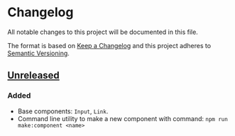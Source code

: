 # Changelog

All notable changes to this project will be documented in this file.

The format is based on [Keep a Changelog](http://keepachangelog.com/en/1.0.0/)
and this project adheres to [Semantic Versioning](http://semver.org/spec/v2.0.0.html).

## [Unreleased]

### Added

* Base components: `Input`, `Link`.
* Command line utility to make a new component with command: `npm run make:component <name>`

[Unreleased]: https://github.com/uploadcare/uploadcare-upload-client/compare/v1.0.0...HEAD